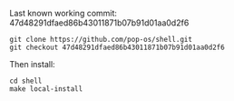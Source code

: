 Last known working commit: 47d48291dfaed86b43011871b07b91d01aa0d2f6

```shell
git clone https://github.com/pop-os/shell.git
git checkout 47d48291dfaed86b43011871b07b91d01aa0d2f6
```

Then install:
```
cd shell
make local-install
```
